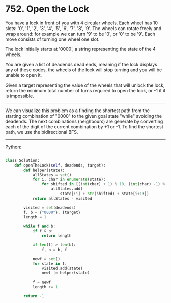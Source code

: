 # 752. Open the Lock

You have a lock in front of you with 4 circular wheels. Each wheel has 10
slots: '0', '1', '2', '3', '4', '5', '6', '7', '8', '9'. The wheels can rotate
freely and wrap around: for example we can turn '9' to be '0', or '0' to be
'9'. Each move consists of turning one wheel one slot.

The lock initially starts at '0000', a string representing the state of the
4 wheels.

You are given a list of deadends dead ends, meaning if the lock displays any of
these codes, the wheels of the lock will stop turning and you will be unable to
open it.

Given a target representing the value of the wheels that will unlock the lock,
return the minimum total number of turns required to open the lock, or -1 if it
is impossible.

---

We can visualize this problem as a finding the shortest path from the starting
combination of "0000" to the given goal state "while" avoiding the deadends.
The next combinations (neighbours) are generate by converting each of the digit
of the current combination by +1 or -1. To find the shortest path, we use the
bidirectional BFS.

---

Python:

```python

class Solution:
    def openTheLock(self, deadends, target):
        def helper(state):
            allStates = set()
            for i, char in enumerate(state):
                for shifted in [(int(char) + 1) % 10, (int(char) -1) % 10]:
                    allStates.add(
                        state[:i] + str(shifted) + state[i+1:])
            return allStates - visited

        visited = set(deadends)
        f, b = {"0000"}, {target}
        length = 1

        while f and b:
            if f & b:
                return length

            if len(f) > len(b):
                f, b = b, f

            newf = set()
            for state in f:
                visited.add(state)
                newf |= helper(state)

            f = newf
            length += 1

        return -1
```

